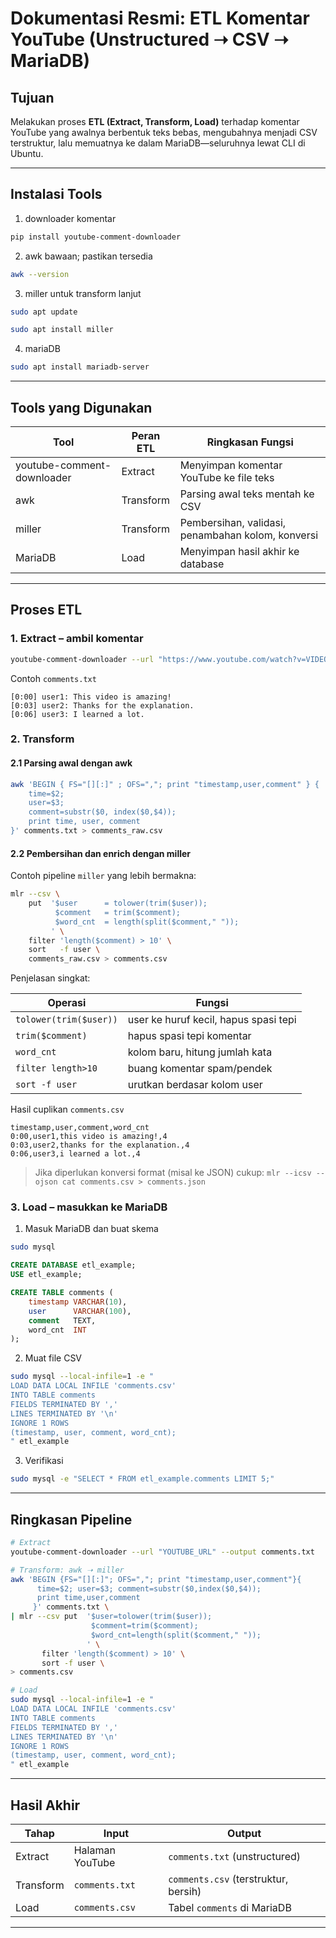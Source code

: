 # Dokumentasi Resmi: ETL Komentar YouTube (Unstructured ➝ CSV ➝ MariaDB)

## Tujuan

Melakukan proses **ETL (Extract, Transform, Load)** terhadap komentar YouTube yang awalnya berbentuk teks bebas, mengubahnya menjadi CSV terstruktur, lalu memuatnya ke dalam MariaDB—seluruhnya lewat CLI di Ubuntu.

---

## Instalasi Tools
1. downloader komentar
```bash
pip install youtube-comment-downloader
```

2. awk bawaan; pastikan tersedia
```bash
awk --version
```

3. miller untuk transform lanjut
```bash
sudo apt update
```
```bash
sudo apt install miller
```

4. mariaDB
```bash
sudo apt install mariadb-server
```

---

## Tools yang Digunakan

| Tool                       | Peran ETL | Ringkasan Fungsi                                  |
| -------------------------- | --------- | ------------------------------------------------- |
| youtube-comment-downloader | Extract   | Menyimpan komentar YouTube ke file teks           |
| awk                        | Transform | Parsing awal teks mentah ke CSV                   |
| miller                     | Transform | Pembersihan, validasi, penambahan kolom, konversi |
| MariaDB                    | Load      | Menyimpan hasil akhir ke database                 |

---

## Proses ETL

### 1. Extract – ambil komentar

```bash
youtube-comment-downloader --url "https://www.youtube.com/watch?v=VIDEO_ID" --output comments.txt
```

Contoh `comments.txt`

```
[0:00] user1: This video is amazing!
[0:03] user2: Thanks for the explanation.
[0:06] user3: I learned a lot.
```

### 2. Transform

#### 2.1 Parsing awal dengan awk

```bash
awk 'BEGIN { FS="[][:]" ; OFS=","; print "timestamp,user,comment" } {
    time=$2;
    user=$3;
    comment=substr($0, index($0,$4));
    print time, user, comment
}' comments.txt > comments_raw.csv
```

#### 2.2 Pembersihan dan enrich dengan miller

Contoh pipeline `miller` yang lebih bermakna:

```bash
mlr --csv \
    put  '$user      = tolower(trim($user));
          $comment   = trim($comment);
          $word_cnt  = length(split($comment," "));
         ' \
    filter 'length($comment) > 10' \
    sort   -f user \
    comments_raw.csv > comments.csv
```

Penjelasan singkat:

| Operasi                | Fungsi                                |
| ---------------------- | ------------------------------------- |
| `tolower(trim($user))` | user ke huruf kecil, hapus spasi tepi |
| `trim($comment)`       | hapus spasi tepi komentar             |
| `word_cnt`             | kolom baru, hitung jumlah kata        |
| `filter length>10`     | buang komentar spam/pendek            |
| `sort -f user`         | urutkan berdasar kolom user           |

Hasil cuplikan `comments.csv`

```csv
timestamp,user,comment,word_cnt
0:00,user1,this video is amazing!,4
0:03,user2,thanks for the explanation.,4
0:06,user3,i learned a lot.,4
```

> Jika diperlukan konversi format (misal ke JSON) cukup:
> `mlr --icsv --ojson cat comments.csv > comments.json`

### 3. Load – masukkan ke MariaDB

1. Masuk MariaDB dan buat skema

```bash
sudo mysql
```

```sql
CREATE DATABASE etl_example;
USE etl_example;

CREATE TABLE comments (
    timestamp VARCHAR(10),
    user      VARCHAR(100),
    comment   TEXT,
    word_cnt  INT
);
```

2. Muat file CSV

```bash
sudo mysql --local-infile=1 -e "
LOAD DATA LOCAL INFILE 'comments.csv'
INTO TABLE comments
FIELDS TERMINATED BY ','
LINES TERMINATED BY '\n'
IGNORE 1 ROWS
(timestamp, user, comment, word_cnt);
" etl_example
```

3. Verifikasi

```bash
sudo mysql -e "SELECT * FROM etl_example.comments LIMIT 5;"
```

---

## Ringkasan Pipeline

```bash
# Extract
youtube-comment-downloader --url "YOUTUBE_URL" --output comments.txt

# Transform: awk ➝ miller
awk 'BEGIN {FS="[][:]"; OFS=","; print "timestamp,user,comment"}{
      time=$2; user=$3; comment=substr($0,index($0,$4));
      print time,user,comment
     }' comments.txt \
| mlr --csv put  '$user=tolower(trim($user));
                  $comment=trim($comment);
                  $word_cnt=length(split($comment," "));
                 ' \
       filter 'length($comment) > 10' \
       sort -f user \
> comments.csv

# Load
sudo mysql --local-infile=1 -e "
LOAD DATA LOCAL INFILE 'comments.csv'
INTO TABLE comments
FIELDS TERMINATED BY ','
LINES TERMINATED BY '\n'
IGNORE 1 ROWS
(timestamp, user, comment, word_cnt);
" etl_example
```

---

## Hasil Akhir

| Tahap     | Input           | Output                               |
| --------- | --------------- | ------------------------------------ |
| Extract   | Halaman YouTube | `comments.txt` (unstructured)        |
| Transform | `comments.txt`  | `comments.csv` (terstruktur, bersih) |
| Load      | `comments.csv`  | Tabel `comments` di MariaDB          |

---

